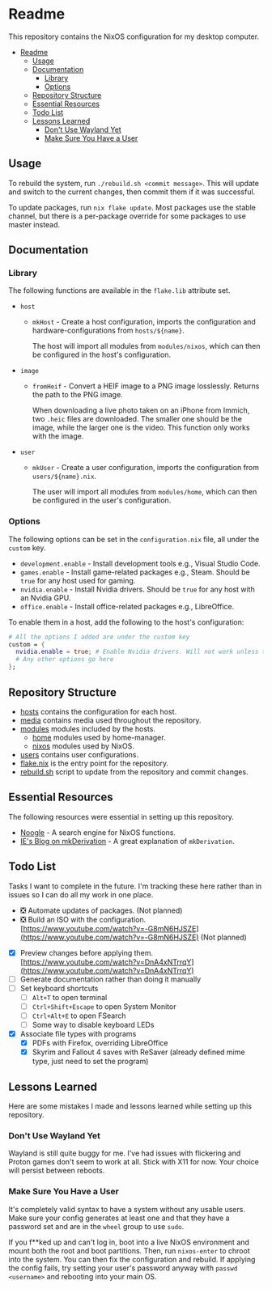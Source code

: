 # Readme

This repository contains the NixOS configuration for my desktop computer.

- [Readme](#readme)
  - [Usage](#usage)
  - [Documentation](#documentation)
    - [Library](#library)
    - [Options](#options)
  - [Repository Structure](#repository-structure)
  - [Essential Resources](#essential-resources)
  - [Todo List](#todo-list)
  - [Lessons Learned](#lessons-learned)
    - [Don't Use Wayland Yet](#dont-use-wayland-yet)
    - [Make Sure You Have a User](#make-sure-you-have-a-user)

## Usage

To rebuild the system, run `./rebuild.sh <commit message>`.
This will update and switch to the current changes, then commit them if it was successful.

To update packages, run `nix flake update`. Most packages use the stable channel, but there
is a per-package override for some packages to use master instead.

## Documentation

### Library

The following functions are available in the `flake.lib` attribute set.

- `host`
  - `mkHost` - Create a host configuration, imports the configuration and hardware-configurations from `hosts/${name}`.

    The host will import all modules from `modules/nixos`, which can then be configured in the host's configuration.
- `image`
  - `fromHeif` - Convert a HEIF image to a PNG image losslessly. Returns the path to the PNG image.

    When downloading a live photo taken on an iPhone from Immich, two `.heic` files are downloaded. The smaller one should
    be the image, while the larger one is the video. This function only works with the image.
- `user`
  - `mkUser` - Create a user configuration, imports the configuration from `users/${name}.nix`.

     The user will import all modules from `modules/home`, which can then be configured in the user's configuration.

### Options

The following options can be set in the `configuration.nix` file, all under the `custom` key.

- `development.enable` - Install development tools e.g., Visual Studio Code.
- `games.enable` - Install game-related packages e.g., Steam. Should be `true` for any host used for gaming.
- `nvidia.enable` - Install Nvidia drivers. Should be `true` for any host with an Nvidia GPU.
- `office.enable` - Install office-related packages e.g., LibreOffice.

To enable them in a host, add the following to the host's configuration:

```nix
# All the options I added are under the custom key
custom = {
  nvidia.enable = true; # Enable Nvidia drivers. Will not work unless the host has an Nvidia GPU.
  # Any other options go here
};
```

## Repository Structure

- [hosts](hosts/) contains the configuration for each host.
- [media](media/) contains media used throughout the repository.
- [modules](modules/) modules included by the hosts.
  - [home](modules/home/) modules used by home-manager.
  - [nixos](modules/nixos/) modules used by NixOS.
- [users](users/) contains user configurations.
- [flake.nix](flake.nix) is the entry point for the repository.
- [rebuild.sh](rebuild.sh) script to update from the repository and commit changes.

## Essential Resources

The following resources were essential in setting up this repository.

- [Noogle](https://noogle.dev/) - A search engine for NixOS functions.
- [IE's Blog on mkDerivation](https://blog.ielliott.io/nix-docs/mkDerivation.html) - A great explanation of `mkDerivation`.

## Todo List

Tasks I want to complete in the future. I'm tracking these here rather than in issues so
I can do all my work in one place.

- ❎ Automate updates of packages. (Not planned)
- ❎ Build an ISO with the configuration. [https://www.youtube.com/watch?v=-G8mN6HJSZE](https://www.youtube.com/watch?v=-G8mN6HJSZE) (Not planned)
- [x] Preview changes before applying them. [https://www.youtube.com/watch?v=DnA4xNTrrqY](https://www.youtube.com/watch?v=DnA4xNTrrqY)
- [ ] Generate documentation rather than doing it manually
- [ ] Set keyboard shortcuts
  - [ ] `Alt+T` to open terminal
  - [ ] `Ctrl+Shift+Escape` to open System Monitor
  - [ ] `Ctrl+Alt+E` to open FSearch
  - [ ] Some way to disable keyboard LEDs
- [x] Associate file types with programs
  - [x] PDFs with Firefox, overriding  LibreOffice
  - [x] Skyrim and Fallout 4 saves with ReSaver (already defined mime type, just need to set the program)

## Lessons Learned

Here are some mistakes I made and lessons learned while setting up this repository.

### Don't Use Wayland Yet

Wayland is still quite buggy for me. I've had issues with flickering and Proton games
don't seem to work at all. Stick with X11 for now. Your choice will persist between reboots.

### Make Sure You Have a User

It's completely valid syntax to have a system without any usable users. Make sure your config
generates at least one and that they have a password set and are in the `wheel` group to use
`sudo`.

If you f**ked up and can't log in, boot into a live NixOS environment and mount both the root
and boot partitions. Then, run `nixos-enter` to chroot into the system. You can then fix the
configuration and rebuild. If applying the config fails, try setting your user's password anyway
with `passwd <username>` and rebooting into your main OS.
